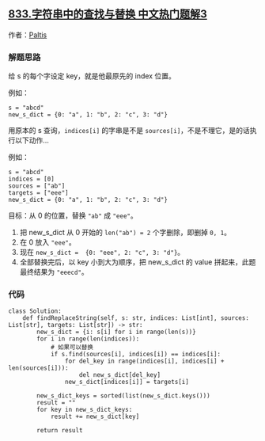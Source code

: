 ## [833.字符串中的查找与替换 中文热门题解3](https://leetcode.cn/problems/find-and-replace-in-string/solutions/100000/li-yong-zi-dian-by-paltis-ahn7)

作者：[Paltis](https://leetcode.cn/u/Paltis)

### 解题思路
给 s 的每个字设定 key，就是他最原先的 index 位置。

例如：
```
s = "abcd"
new_s_dict = {0: "a", 1: "b", 2: "c", 3: "d"}
```

用原本的 s 查询，`indices[i]` 的字串是不是 `sources[i]`，不是不理它，是的话执行以下动作...

例如：
```
s = "abcd"
indices = [0]
sources = ["ab"]
targets = ["eee"]
new_s_dict = {0: "a", 1: "b", 2: "c", 3: "d"}
```

目标：从 0 的位置，替换 `"ab"` 成 `"eee"`。
1. 把 new_s_dict 从 0 开始的 `len("ab") = 2` 个字删除，即删掉 `0, 1`。
2. 在 0 放入 `"eee"`。
3. 现在 `new_s_dict =  {0: "eee", 2: "c", 3: "d"}`。
4. 全部替换完后，以 key 小到大为顺序，把 new_s_dict 的 value 拼起来，此题最终结果为 `"eeecd"`。


### 代码

```python3
class Solution:
    def findReplaceString(self, s: str, indices: List[int], sources: List[str], targets: List[str]) -> str:
        new_s_dict = {i: s[i] for i in range(len(s))}
        for i in range(len(indices)):
            # 如果可以替换
            if s.find(sources[i], indices[i]) == indices[i]:
                for del_key in range(indices[i], indices[i] + len(sources[i])):
                    del new_s_dict[del_key]
                new_s_dict[indices[i]] = targets[i]
        
        new_s_dict_keys = sorted(list(new_s_dict.keys()))
        result = ""
        for key in new_s_dict_keys:
            result += new_s_dict[key]
        
        return result
```